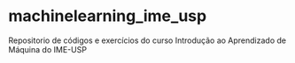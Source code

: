# machinelearning_ime_usp
Repositorio de códigos e exercícios do curso Introdução ao Aprendizado de Máquina do IME-USP
